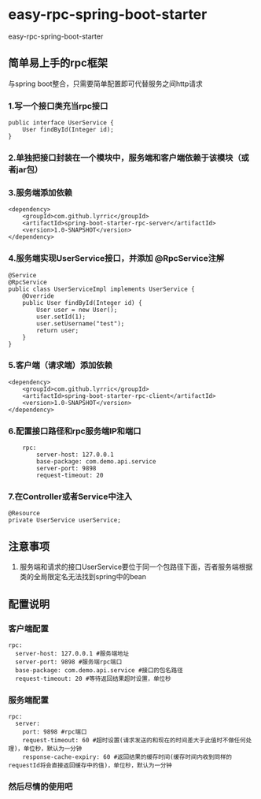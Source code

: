 
# easy-rpc-spring-boot-starter
easy-rpc-spring-boot-starter

## 简单易上手的rpc框架

与spring boot整合，只需要简单配置即可代替服务之间http请求

### 1.写一个接口类充当rpc接口
```
public interface UserService {
    User findById(Integer id);
}
```
### 2.单独把接口封装在一个模块中，服务端和客户端依赖于该模块（或者jar包）

### 3.服务端添加依赖
```
<dependency>
    <groupId>com.github.lyrric</groupId>
	<artifactId>spring-boot-starter-rpc-server</artifactId>
	<version>1.0-SNAPSHOT</version>
</dependency>
```
### 4.服务端实现UserService接口，并添加 @RpcService注解
```
@Service
@RpcService
public class UserServiceImpl implements UserService {
    @Override
    public User findById(Integer id) {
        User user = new User();
        user.setId(1);
        user.setUsername("test");
        return user;
    }
}
```
### 5.客户端（请求端）添加依赖
```
<dependency>
	<groupId>com.github.lyrric</groupId>
	<artifactId>spring-boot-starter-rpc-client</artifactId>
	<version>1.0-SNAPSHOT</version>
</dependency>
```
### 6.配置接口路径和rpc服务端IP和端口
```
    rpc:
        server-host: 127.0.0.1
        base-package: com.demo.api.service
        server-port: 9898
        request-timeout: 20
 ```
### 7.在Controller或者Service中注入
```
@Resource
private UserService userService;
```
## 注意事项

 1. 服务端和请求的接口UserService要位于同一个包路径下面，否者服务端根据类的全局限定名无法找到spring中的bean

## 配置说明
### 客户端配置
```
rpc:
  server-host: 127.0.0.1 #服务端地址
  server-port: 9898 #服务端rpc端口
  base-package: com.demo.api.service #接口的包名路径
  request-timeout: 20 #等待返回结果超时设置，单位秒
```
### 服务端配置
```
rpc:
  server:
    port: 9898 #rpc端口
    request-timeout: 60 #超时设置(请求发送的和现在的时间差大于此值时不做任何处理)，单位秒，默认为一分钟
    response-cache-expiry: 60 #返回结果的缓存时间(缓存时间内收到同样的requestId将会直接返回缓存中的值)，单位秒，默认为一分钟
```
### 然后尽情的使用吧
